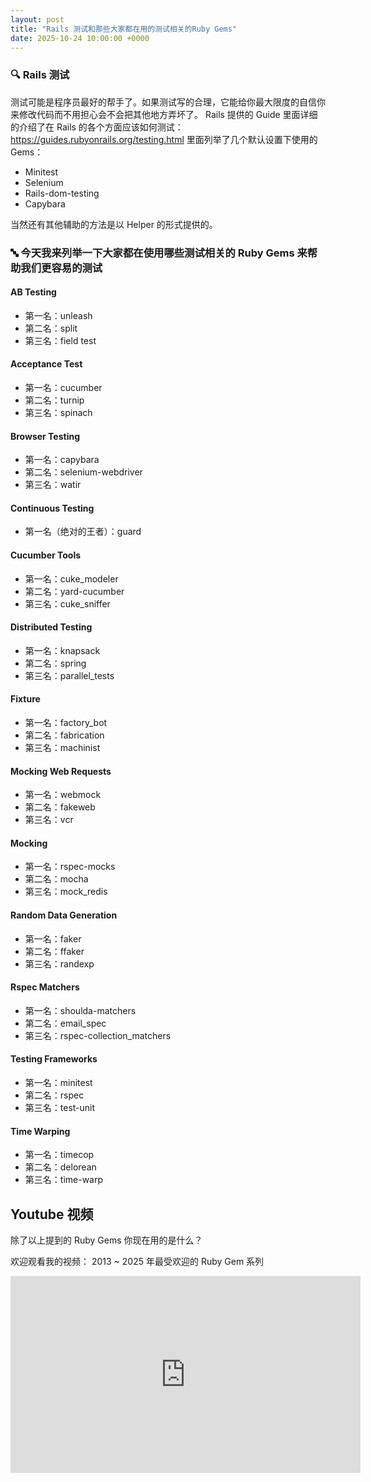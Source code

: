 ```yaml
---
layout: post
title: "Rails 测试和那些大家都在用的测试相关的Ruby Gems"
date: 2025-10-24 10:00:00 +0000
---
```


### 🔍 Rails 测试

测试可能是程序员最好的帮手了。如果测试写的合理，它能给你最大限度的自信你来修改代码而不用担心会不会把其他地方弄坏了。
Rails 提供的 Guide 里面详细的介绍了在 Rails 的各个方面应该如何测试： https://guides.rubyonrails.org/testing.html
里面列举了几个默认设置下使用的 Gems：

- Minitest
- Selenium
- Rails-dom-testing
- Capybara

当然还有其他辅助的方法是以 Helper 的形式提供的。

### 🔤 今天我来列举一下大家都在使用哪些测试相关的 Ruby Gems 来帮助我们更容易的测试

#### AB Testing

- 第一名：unleash
- 第二名：split
- 第三名：field test

#### Acceptance Test

- 第一名：cucumber
- 第二名：turnip
- 第三名：spinach

#### Browser Testing

- 第一名：capybara
- 第二名：selenium-webdriver
- 第三名：watir

#### Continuous Testing

- 第一名（绝对的王者）：guard

#### Cucumber Tools

- 第一名：cuke_modeler
- 第二名：yard-cucumber
- 第三名：cuke_sniffer

#### Distributed Testing

- 第一名：knapsack
- 第二名：spring
- 第三名：parallel_tests

#### Fixture

- 第一名：factory_bot
- 第二名：fabrication
- 第三名：machinist

#### Mocking Web Requests

- 第一名：webmock
- 第二名：fakeweb
- 第三名：vcr

#### Mocking

- 第一名：rspec-mocks
- 第二名：mocha
- 第三名：mock_redis

#### Random Data Generation

- 第一名：faker
- 第二名：ffaker
- 第三名：randexp

#### Rspec Matchers

- 第一名：shoulda-matchers
- 第二名：email_spec
- 第三名：rspec-collection_matchers

#### Testing Frameworks

- 第一名：minitest
- 第二名：rspec
- 第三名：test-unit

#### Time Warping

- 第一名：timecop
- 第二名：delorean
- 第三名：time-warp

## Youtube 视频

除了以上提到的 Ruby Gems 你现在用的是什么？

欢迎观看我的视频： 2013 ~ 2025 年最受欢迎的 Ruby Gem 系列

<iframe width="560" height="315" src="https://www.youtube.com/embed/qSsF3Oc50mw?si=ioTjlSlNzKf7Bnfc" title="YouTube video player" frameborder="0" allow="accelerometer; autoplay; clipboard-write; encrypted-media; gyroscope; picture-in-picture; web-share" referrerpolicy="strict-origin-when-cross-origin" allowfullscreen></iframe>
